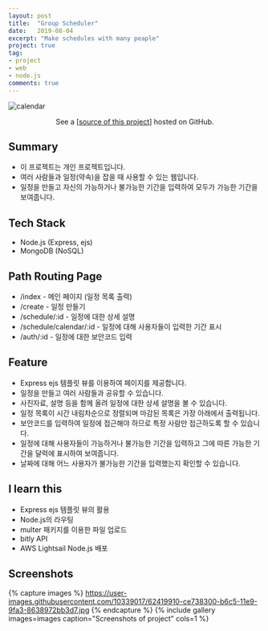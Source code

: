 ```yaml
---
layout: post
title:  "Group Scheduler"
date:   2019-08-04
excerpt: "Make schedules with many peaple"
project: true
tag:
- project
- web
- node.js
comments: true
---
```


![calendar](https://user-images.githubusercontent.com/10339017/62419626-f1029d80-b6bf-11e9-9f9a-bd1941b565ce.png)
<center>See a [<a href="https://github.com/skqoaudgh/Node.js-GroupScheduler">source of this project</a>] hosted on GitHub.</center>


## Summary
* 이 프로젝트는 개인 프로젝트입니다.
* 여러 사람들과 일정(약속)을 잡을 때 사용할 수 있는 웹입니다.
* 일정을 만들고 자신의 가능하거나 불가능한 기간을 입력하여 모두가 가능한 기간을 보여줍니다.


## Tech Stack
* Node.js (Express, ejs)
* MongoDB (NoSQL)


## Path Routing Page
* /index - 메인 페이지 (일정 목록 출력)
* /create - 일정 만들기
* /schedule/:id - 일정에 대한 상세 설명
* /schedule/calendar/:id - 일정에 대해 사용자들이 입력한 기간 표시
* /auth/:id - 일정에 대한 보안코드 입력


## Feature
* Express ejs 템플릿 뷰를 이용하여 페이지를 제공합니다.
* 일정을 만들고 여러 사람들과 공유할 수 있습니다.
* 사진자료, 설명 등을 함께 올려 일정에 대한 상세 설명을 볼 수 있습니다.
* 일정 목록이 시간 내림차순으로 정렬되며 마감된 목록은 가장 아래에서 출력됩니다.
* 보안코드를 입력하여 일정에 접근해야 하므로 특정 사람만 접근하도록 할 수 있습니다.
* 일정에 대해 사용자들이 가능하거나 불가능한 기간을 입력하고 그에 따른 가능한 기간을 달력에 표시하여 보여줍니다.
* 날짜에 대해 어느 사용자가 불가능한 기간을 입력했는지 확인할 수 있습니다.


## I learn this
* Express ejs 템플릿 뷰의 활용
* Node.js의 라우팅
* multer 패키지를 이용한 파일 업로드
* bitly API
* AWS Lightsail Node.js 배포

## Screenshots
{% capture images %}
	https://user-images.githubusercontent.com/10339017/62419910-ce738300-b6c5-11e9-9fa3-8638972bb3d7.jpg
{% endcapture %}
{% include gallery images=images caption="Screenshots of project" cols=1 %}
